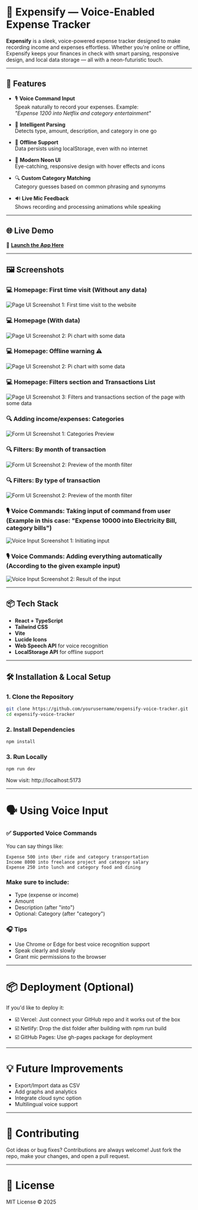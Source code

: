 # 🧾 Expensify — Voice-Enabled Expense Tracker

**Expensify** is a sleek, voice-powered expense tracker designed to make recording income and expenses effortless. Whether you're online or offline, Expensify keeps your finances in check with smart parsing, responsive design, and local data storage — all with a neon-futuristic touch.

---

## 🚀 Features

- 🎙️ **Voice Command Input**  
  Speak naturally to record your expenses. Example:  
  _"Expense 1200 into Netflix and category entertainment"_

- 🧠 **Intelligent Parsing**  
  Detects type, amount, description, and category in one go

- 💾 **Offline Support**  
  Data persists using localStorage, even with no internet

- 🎨 **Modern Neon UI**  
  Eye-catching, responsive design with hover effects and icons

- 🔍 **Custom Category Matching**  
  Category guesses based on common phrasing and synonyms

- 🔊 **Live Mic Feedback**  
  Shows recording and processing animations while speaking

---

## 🌐 Live Demo

🔗 [**Launch the App Here**](#)  
<!-- Replace this with your actual hosted link, e.g., on Vercel or Netlify -->

---

## 🖼️ Screenshots


### 💻 Homepage: First time visit (Without any data)
![Page UI Screenshot 1: First time visit to the website](./public/screenshots/homepage-noData.png)

### 💻 Homepage (With data)
![Page UI Screenshot 2: Pi chart with some data](./public/screenshots/homepage-withData.png)

### 💻 Homepage: Offline warning ⚠️
![Page UI Screenshot 2: Pi chart with some data](./public/screenshots/homepage-offlineWarning.png)

### 💻 Homepage: Filters section and Transactions List
![Page UI Screenshot 3: Filters and transactions section of the page with some data](./public/screenshots/homepage-filtersSection.png)

### 🔍 Adding income/expenses: Categories 
![Form UI Screenshot 1: Categories Preview](./public/screenshots/form-categories.png)

### 🔍 Filters: By month of transaction
![Form UI Screenshot 2: Preview of the month filter](./public/screenshots/filter-months.png)

### 🔍 Filters: By type of transaction
![Form UI Screenshot 2: Preview of the month filter](./public/screenshots/filters-types.png)

### 🎙️ Voice Commands: Taking input of command from user (Example in this case: "Expense 10000 into Electricity Bill, category bills")
![Voice Input Screenshot 1: Initiating input](./public/screenshots/voiceCommand-initiate.png)

### 🎙️ Voice Commands: Adding everything automatically (According to the given example input)
![Voice Input Screenshot 2: Result of the input](./public/screenshots/voiceCommand-result.png)


---

## 📦 Tech Stack

- **React + TypeScript**
- **Tailwind CSS**
- **Vite**
- **Lucide Icons**
- **Web Speech API** for voice recognition
- **LocalStorage API** for offline support

---

## 🛠️ Installation & Local Setup

### 1. Clone the Repository

```bash
git clone https://github.com/yourusername/expensify-voice-tracker.git
cd expensify-voice-tracker
```

### 2. Install Dependencies

```bash
npm install
```

### 3. Run Locally

```bash
npm run dev
```
Now visit: http://localhost:5173

---

# 🗣️ Using Voice Input

### ✅ Supported Voice Commands

You can say things like:

```CSharp
Expense 500 into Uber ride and category transportation
Income 8000 into freelance project and category salary
Expense 250 into lunch and category food and dining
```

### Make sure to include:
- Type (expense or income)
- Amount
- Description (after "into")
- Optional: Category (after "category")

### 🎧 Tips
- Use Chrome or Edge for best voice recognition support
- Speak clearly and slowly
- Grant mic permissions to the browser
          
---

# 📦 Deployment (Optional)

If you'd like to deploy it:
- ☑️ Vercel: Just connect your GitHub repo and it works out of the box
- ☑️ Netlify: Drop the dist folder after building with npm run build
- ☑️ GitHub Pages: Use gh-pages package for deployment

---

# 💡 Future Improvements

- Export/Import data as CSV
- Add graphs and analytics
- Integrate cloud sync option
- Multilingual voice support

---

# 🤝 Contributing

Got ideas or bug fixes? Contributions are always welcome!
Just fork the repo, make your changes, and open a pull request.

---

# 📄 License

MIT License © 2025
